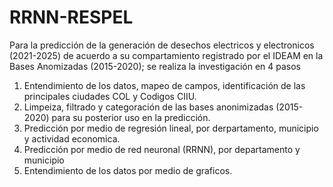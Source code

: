 # RRNN-RESPEL
Para la predicción de la generación de desechos electricos y electronicos (2021-2025) de acuerdo a su compartamiento registrado por el IDEAM en la Bases Anomizadas (2015-2020); se realiza la investigación en 4 pasos
1. Entendimiento de los datos, mapeo de campos, identificación de las principales ciudades COL y Codigos CIIU.
2. Limpeiza, filtrado y categoración de las bases anonimizadas (2015-2020) para su posterior uso en la predicción.
3. Predicción por medio de regresión lineal, por derpartamento, municipio y actividad economica.
4. Predicción por medio de red neuronal (RRNN), por departamento y municipio
5. Entendimiento de los datos por medio de graficos.
